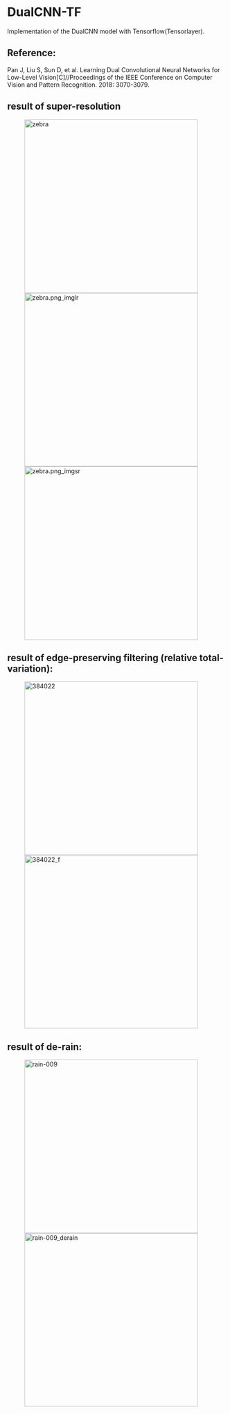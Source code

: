 # DualCNN-TF
Implementation of the DualCNN model with Tensorflow(Tensorlayer).

## Reference:
Pan J, Liu S, Sun D, et al. Learning Dual Convolutional Neural Networks for Low-Level Vision[C]//Proceedings of the IEEE Conference on Computer Vision and Pattern Recognition. 2018: 3070-3079.

## result of super-resolution
<figure class="third">
    <img src="https://github.com/galad-loth/DualCNN-TF/blob/master/data/test/sr/zebra.png"  title="zebra" width="400" >
    <img src="https://github.com/galad-loth/DualCNN-TF/blob/master/test_result/sr/zebra.png_imglr.png"  title="zebra.png_imglr" width="400" >
    <img src="https://github.com/galad-loth/DualCNN-TF/blob/master/test_result/sr/zebra.png_imgsr.png"  title="zebra.png_imgsr" width="400" >
</figure>

## result of edge-preserving filtering (relative total-variation):
<figure class="half">
    <img src="https://github.com/galad-loth/DualCNN-TF/blob/master/data/test/epf/384022.jpg"  title="384022" width="400" >
    <img src="https://github.com/galad-loth/DualCNN-TF/blob/master/test_result/epf/384022.png"  title="384022_f" width="400" >
</figure>

## result of de-rain:
<figure class="half">
    <img src="https://github.com/galad-loth/DualCNN-TF/blob/master/data/test/derain/rain-009.png"  title="rain-009" width="400" >
    <img src="https://github.com/galad-loth/DualCNN-TF/blob/master/test_result/derain/rain-009.png_derain.png"  title="rain-009_derain" width="400" >
</figure>



